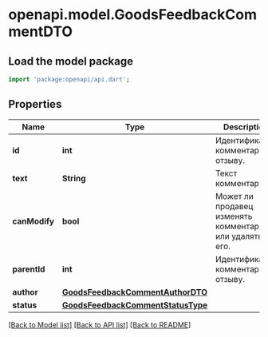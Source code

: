 # openapi.model.GoodsFeedbackCommentDTO

## Load the model package
```dart
import 'package:openapi/api.dart';
```

## Properties
Name | Type | Description | Notes
------------ | ------------- | ------------- | -------------
**id** | **int** | Идентификатор комментария к отзыву.  | 
**text** | **String** | Текст комментария. | 
**canModify** | **bool** | Может ли продавец изменять комментарий или удалять его. | [optional] 
**parentId** | **int** | Идентификатор комментария к отзыву.  | [optional] 
**author** | [**GoodsFeedbackCommentAuthorDTO**](GoodsFeedbackCommentAuthorDTO.md) |  | 
**status** | [**GoodsFeedbackCommentStatusType**](GoodsFeedbackCommentStatusType.md) |  | 

[[Back to Model list]](../README.md#documentation-for-models) [[Back to API list]](../README.md#documentation-for-api-endpoints) [[Back to README]](../README.md)


